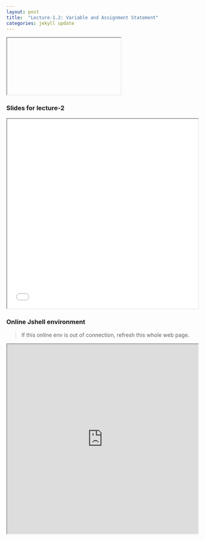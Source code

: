 ```yaml
---
layout: post
title:  "Lecture-1.2: Variable and Assignment Statement"
categories: jekyll update
---
```


<iframe>To be added</iframe>

### Slides for lecture-2

<iframe src='{{ "/reference/revealJS/lecture2.html" | relative_url }}' style="width:100%; height:500px;"></iframe>

### Online Jshell environment

> If this online env is out of connection, refresh this whole web page.
<iframe src="https://tryjshell.org/" style="width:100%; height:500px;"></iframe>